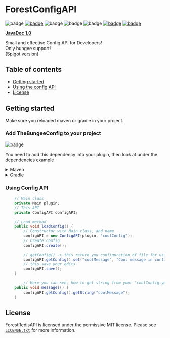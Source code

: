 # ForestConfigAPI
![badge](https://img.shields.io/github/v/release/FlyUltra/TheBungeeConfig)
[![badge](https://jitpack.io/v/FlyUltra/TheBungeeConfig.svg)](https://jitpack.io/#FlyUltra/TheBungeeConfig)
![badge](https://img.shields.io/github/downloads/FlyUltra/TheBungeeConfig/total)
![badge](https://img.shields.io/github/last-commit/FlyUltra/TheBungeeConfig)
![badge](https://img.shields.io/badge/platform-bungee-lightgrey)
[![badge](https://img.shields.io/discord/896466173166747650?label=discord)](https://discord.gg/2PpdrfxhD4)
[![badge](https://img.shields.io/github/license/FlyUltra/TheBungeeConfig)](https://github.com/FlyUltra/TheBungeeConfig/blob/master/LICENSE.txt)

**[JavaDoc 1.0](https://foresttechmc.github.io/TheBungeeConfig/1.0/)**

Small and effective Config API for Developers! <br>
Only bungee support! <br>
([Spigot version](https://github.com/ForestTechMC/ForestConfigAPI))

## Table of contents

* [Getting started](#getting-started)
* [Using the config API](#using-config-api)
* [License](#license)

## Getting started

Make sure you reloaded maven or gradle in your project.

### Add TheBungeeConfig to your project

[![badge](https://jitpack.io/v/FlyUltra/TheBungeeConfig.svg)](https://jitpack.io/#FlyUltra/TheBungeeConfig)

You need to add this dependency into your plugin, then look at under the dependencies example

<details>
    <summary>Maven</summary>

```xml
<repositories>
    <repository>
        <id>jitpack.io</id>
        <url>https://jitpack.io</url>
    </repository>
</repositories>

<dependencies>
    <dependency>
        <groupId>com.github.FlyUltra</groupId>
        <artifactId>TheBungeeConfig</artifactId>
        <version>VERSION</version>
        <scope>provided</scope>
    </dependency>
</dependencies>
```
</details>

<details>
    <summary>Gradle</summary>

```gradle
allprojects {
    repositories {
        ...
        maven { url 'https://jitpack.io' }
    }
}

dependencies {
    implementation 'com.github.FlyUltra:TheBungeeConfig:VERSION'
}
```
</details>

### Using Config API

```java
    // Main class
    private Main plugin;
    // This API
    private ConfigAPI configAPI;
    
    // Load method
    public void loadConfig() {
        // Constructor with Main class, and name
        configAPI = new ConfigAPI(plugin, "coolConfig");    
        // Create config
        configAPI.create();
        
        // getConfig() -> this return you configuration of file for using like normal config
        configAPI.getConfig().set("coolMessage", "Cool message in config!");
        // this save your edits
        configAPI.save();
    }
    
        // Here you can see, how to get string from your "coolConfig.yml" with path "coolMessage"
    public void messages() {
        configAPI.getConfig().getString("coolMessage");
    }
```

## License
ForestRedisAPI is licensed under the permissive MIT license. Please see [`LICENSE.txt`](https://github.com/FlyUltra/TheBungeeConfig/blob/master/LICENSE.txt) for more information.